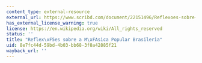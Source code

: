 ```yaml
---
content_type: external-resource
external_url: https://www.scribd.com/document/22151496/Reflexoes-sobre-a-Musica-Popular-Brasileira-Nildo-Viana
has_external_license_warning: true
license: https://en.wikipedia.org/wiki/All_rights_reserved
status: ''
title: "Reflex\xF5es sobre a M\xFAsica Popular Brasileria"
uid: 8e7fc44d-59bd-4b03-bb68-3f8a42885f21
wayback_url: ''
---
```

